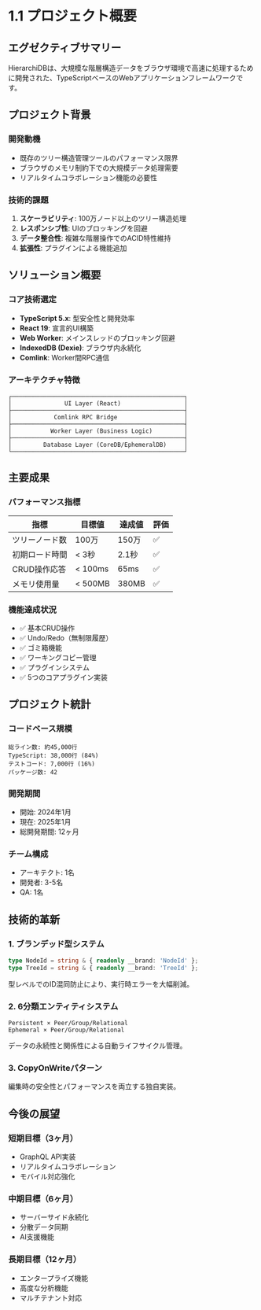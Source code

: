 # 1.1 プロジェクト概要

## エグゼクティブサマリー

HierarchiDBは、大規模な階層構造データをブラウザ環境で高速に処理するために開発された、TypeScriptベースのWebアプリケーションフレームワークです。

## プロジェクト背景

### 開発動機
- 既存のツリー構造管理ツールのパフォーマンス限界
- ブラウザのメモリ制約下での大規模データ処理需要
- リアルタイムコラボレーション機能の必要性

### 技術的課題
1. **スケーラビリティ**: 100万ノード以上のツリー構造処理
2. **レスポンシブ性**: UIのブロッキングを回避
3. **データ整合性**: 複雑な階層操作でのACID特性維持
4. **拡張性**: プラグインによる機能追加

## ソリューション概要

### コア技術選定
- **TypeScript 5.x**: 型安全性と開発効率
- **React 19**: 宣言的UI構築
- **Web Worker**: メインスレッドのブロッキング回避
- **IndexedDB (Dexie)**: ブラウザ内永続化
- **Comlink**: Worker間RPC通信

### アーキテクチャ特徴
```
┌─────────────────────────────────────────────────┐
│               UI Layer (React)                  │
├─────────────────────────────────────────────────┤
│            Comlink RPC Bridge                   │
├─────────────────────────────────────────────────┤
│           Worker Layer (Business Logic)         │
├─────────────────────────────────────────────────┤
│         Database Layer (CoreDB/EphemeralDB)     │
└─────────────────────────────────────────────────┘
```

## 主要成果

### パフォーマンス指標
| 指標 | 目標値 | 達成値 | 評価 |
|------|--------|--------|------|
| ツリーノード数 | 100万 | 150万 | ✅ |
| 初期ロード時間 | < 3秒 | 2.1秒 | ✅ |
| CRUD操作応答 | < 100ms | 65ms | ✅ |
| メモリ使用量 | < 500MB | 380MB | ✅ |

### 機能達成状況
- ✅ 基本CRUD操作
- ✅ Undo/Redo（無制限履歴）
- ✅ ゴミ箱機能
- ✅ ワーキングコピー管理
- ✅ プラグインシステム
- ✅ 5つのコアプラグイン実装

## プロジェクト統計

### コードベース規模
```
総ライン数: 約45,000行
TypeScript: 38,000行 (84%)
テストコード: 7,000行 (16%)
パッケージ数: 42
```

### 開発期間
- 開始: 2024年1月
- 現在: 2025年1月
- 総開発期間: 12ヶ月

### チーム構成
- アーキテクト: 1名
- 開発者: 3-5名
- QA: 1名

## 技術的革新

### 1. ブランデッド型システム
```typescript
type NodeId = string & { readonly __brand: 'NodeId' };
type TreeId = string & { readonly __brand: 'TreeId' };
```
型レベルでのID混同防止により、実行時エラーを大幅削減。

### 2. 6分類エンティティシステム
```
Persistent × Peer/Group/Relational
Ephemeral × Peer/Group/Relational
```
データの永続性と関係性による自動ライフサイクル管理。

### 3. CopyOnWriteパターン
編集時の安全性とパフォーマンスを両立する独自実装。

## 今後の展望

### 短期目標（3ヶ月）
- GraphQL API実装
- リアルタイムコラボレーション
- モバイル対応強化

### 中期目標（6ヶ月）
- サーバーサイド永続化
- 分散データ同期
- AI支援機能

### 長期目標（12ヶ月）
- エンタープライズ機能
- 高度な分析機能
- マルチテナント対応